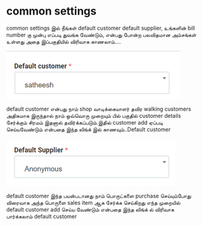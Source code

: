 # common settings

common settings இல் நீங்கள் default customer default supplier, உங்களின் bill number கு முன்பு எப்படி துவங்க வேண்டும், என்பது போன்ற பலவிதமான அம்சங்கள் உள்ளது அதை இப்பகுதியில் விரிவாக காணலாம்....

![](.gitbook/assets/default-customer.png)

default customer என்பது நாம் shop வாடிக்கையாளர் தவிர walking customers அதிகமாக இருந்தால் நாம் ஒவ்வொரு முறையும் பில் பகுதில் customer details சேர்க்கும் சிரமம் இதனால் தவிர்க்கப்படும்.இதில் customer add ஏப்படி செய்யவேண்டும் என்பதை இந்த லிங்க் இல் காணவும்..Default customer

![](.gitbook/assets/default-supplier.png)

default customer இந்த பயன்படானது நாம் பொருட்களை purchase செய்யும்போது விரைவாக அந்த பொருளை sales item ஆக சேர்க்க செய்கிறது எந்த முறையில் default customer add செய்ய வேண்டும் என்பதை இந்த லிங்க் ல் விரிவாக பார்க்கலாம் default customer

